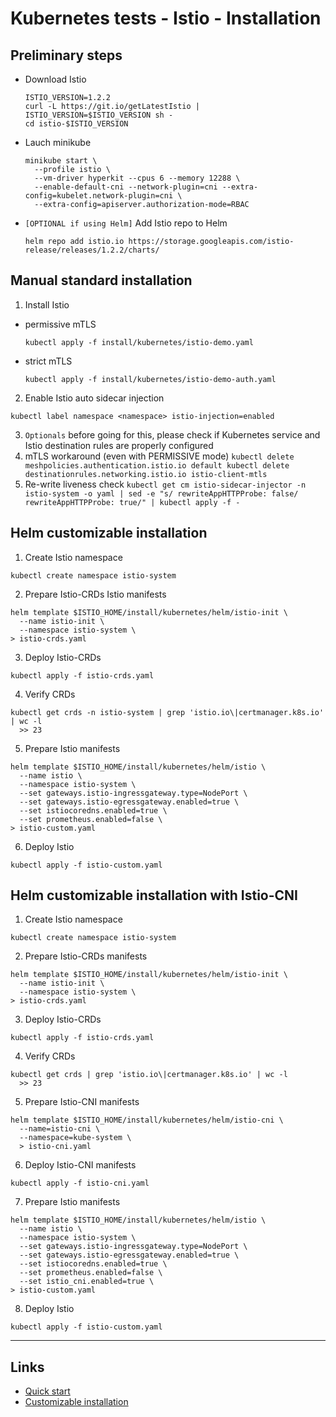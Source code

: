 
# Kubernetes tests - Istio - Installation

## Preliminary steps

* Download Istio
  ```
  ISTIO_VERSION=1.2.2
  curl -L https://git.io/getLatestIstio | ISTIO_VERSION=$ISTIO_VERSION sh -
  cd istio-$ISTIO_VERSION
  ```

* Lauch minikube
  ```
  minikube start \
    --profile istio \
    --vm-driver hyperkit --cpus 6 --memory 12288 \
    --enable-default-cni --network-plugin=cni --extra-config=kubelet.network-plugin=cni \
    --extra-config=apiserver.authorization-mode=RBAC
  ```

* `[OPTIONAL if using Helm]` Add Istio repo to Helm
  ```
  helm repo add istio.io https://storage.googleapis.com/istio-release/releases/1.2.2/charts/
  ```

## Manual standard installation

1. Install Istio
  * permissive mTLS
    ```
    kubectl apply -f install/kubernetes/istio-demo.yaml
    ```
  * strict mTLS
    ```
    kubectl apply -f install/kubernetes/istio-demo-auth.yaml
    ```

2. Enable Istio auto sidecar injection
  ```
  kubectl label namespace <namespace> istio-injection=enabled
  ```

3. `Optionals` before going for this, please check if Kubernetes service and Istio destination rules are properly configured
  1. mTLS workaround (even with PERMISSIVE mode)
    ```
    kubectl delete meshpolicies.authentication.istio.io default
    kubectl delete destinationrules.networking.istio.io istio-client-mtls
    ```
  2. Re-write liveness check
    ```
    kubectl get cm istio-sidecar-injector -n istio-system -o yaml | sed -e "s/ rewriteAppHTTPProbe: false/ rewriteAppHTTPProbe: true/" | kubectl apply -f -
    ```

## Helm customizable installation

1. Create Istio namespace
  ```
  kubectl create namespace istio-system
  ```

2. Prepare Istio-CRDs Istio manifests
  ```
  helm template $ISTIO_HOME/install/kubernetes/helm/istio-init \
    --name istio-init \
    --namespace istio-system \
  > istio-crds.yaml
  ```

3. Deploy Istio-CRDs
  ```
  kubectl apply -f istio-crds.yaml
  ```

4. Verify CRDs
  ```
  kubectl get crds -n istio-system | grep 'istio.io\|certmanager.k8s.io' | wc -l
    >> 23
  ```

5. Prepare Istio manifests
  ```
  helm template $ISTIO_HOME/install/kubernetes/helm/istio \
    --name istio \
    --namespace istio-system \
    --set gateways.istio-ingressgateway.type=NodePort \
    --set gateways.istio-egressgateway.enabled=true \
    --set istiocoredns.enabled=true \
    --set prometheus.enabled=false \
  > istio-custom.yaml
  ```

6. Deploy Istio
  ```
  kubectl apply -f istio-custom.yaml
  ```

## Helm customizable installation with Istio-CNI

1. Create Istio namespace
  ```
  kubectl create namespace istio-system
  ```

2. Prepare Istio-CRDs manifests
  ```
  helm template $ISTIO_HOME/install/kubernetes/helm/istio-init \
    --name istio-init \
    --namespace istio-system \
  > istio-crds.yaml
  ```

3. Deploy Istio-CRDs
  ```
  kubectl apply -f istio-crds.yaml
  ```

4. Verify CRDs
  ```
  kubectl get crds | grep 'istio.io\|certmanager.k8s.io' | wc -l
    >> 23
  ```

5. Prepare Istio-CNI manifests
  ```
  helm template $ISTIO_HOME/install/kubernetes/helm/istio-cni \
    --name=istio-cni \
    --namespace=kube-system \
    > istio-cni.yaml
  ```

6. Deploy Istio-CNI manifests
  ```
  kubectl apply -f istio-cni.yaml
  ```

7. Prepare Istio manifests
  ```
  helm template $ISTIO_HOME/install/kubernetes/helm/istio \
    --name istio \
    --namespace istio-system \
    --set gateways.istio-ingressgateway.type=NodePort \
    --set gateways.istio-egressgateway.enabled=true \
    --set istiocoredns.enabled=true \
    --set prometheus.enabled=false \
    --set istio_cni.enabled=true \
  > istio-custom.yaml
  ```

8. Deploy Istio
  ```
  kubectl apply -f istio-custom.yaml
  ```

---

## Links
* [Quick start](https://istio.io/docs/setup/kubernetes/install/kubernetes/)
* [Customizable installation](https://istio.io/docs/setup/kubernetes/install/helm/)
